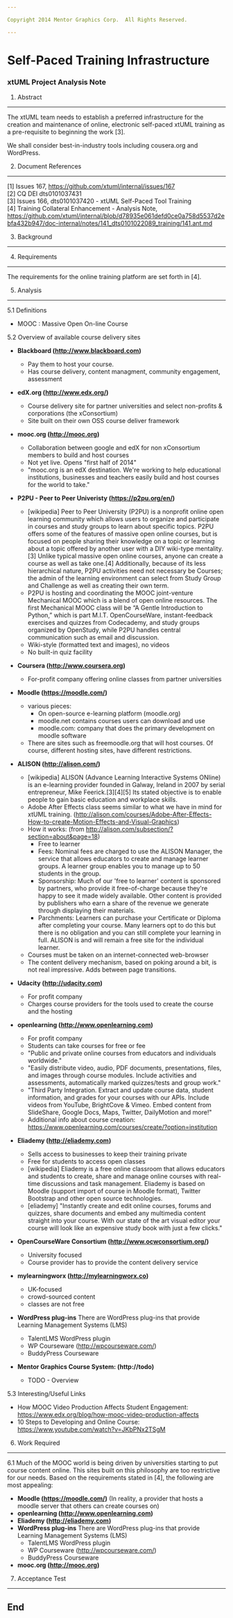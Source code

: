 ```yaml
---

Copyright 2014 Mentor Graphics Corp.  All Rights Reserved.

---
```


# Self-Paced Training Infrastructure
### xtUML Project Analysis Note



1. Abstract
-----------
The xtUML team needs to establish a preferred infrastructure for the creation 
and maintenance of online, electronic self-paced xtUML training as a pre-requisite
to beginning the work [3].

We shall consider best-in-industry tools including cousera.org and WordPress.  

2. Document References
----------------------
[1] Issues 167, https://github.com/xtuml/internal/issues/167    
[2] CQ DEI dts0101037431  
[3] Issues 166, dts0101037420 - xtUML Self-Paced Tool Training  
[4] Training Collateral Enhancement - Analysis Note, https://github.com/xtuml/internal/blob/d78935e061defd0ce0a758d5537d2ebfa432b947/doc-internal/notes/141_dts0101022089_training/141.ant.md  

3. Background
-------------

4. Requirements
---------------
The requirements for the online training platform are set forth in [4].  

5. Analysis
-----------
5.1  Definitions  
  - MOOC : Massive Open On-line Course

5.2  Overview of available course delivery sites
  - __Blackboard (http://www.blackboard.com)__
    - Pay them to host your course.
    - Has course delivery, content managment, community engagement, assessment
  
  - __edX.org (http://www.edx.org/)__
    - Course delivery site for partner universities and select non-profits & corporations (the xConsortium)
    - Site built on their own OSS course deliver framework
  
  - __mooc.org (http://mooc.org)__
    - Collaboration between google and edX for non xConsortium members to build and host courses
    - Not yet live.  Opens "first half of 2014"
    - "mooc.org is an edX destination. We're working to help educational institutions, businesses and teachers easily build and host courses for the world to take."
  
  - __P2PU - Peer to Peer Univeristy (https://p2pu.org/en/)__
    - [wikipedia] Peer to Peer University (P2PU) is a nonprofit online open learning community which allows users to organize and participate in courses and study groups to learn about specific topics.  P2PU offers some of the features of massive open online courses, but is focused on people sharing their knowledge on a topic or learning about a topic offered by another user with a DIY wiki-type mentality.[3] Unlike typical massive open online courses, anyone can create a course as well as take one.[4] Additionally, because of its less hierarchical nature, P2PU activities need not necessary be Courses; the admin of the learning environment can select from Study Group and Challenge as well as creating their own term.
    - P2PU is hosting and coordinating the MOOC joint-venture Mechanical MOOC which is a blend of open online resources. The first Mechanical MOOC class will be “A Gentle Introduction to Python,” which is part M.I.T. OpenCourseWare, instant-feedback exercises and quizzes from Codecademy, and study groups organized by OpenStudy, while P2PU handles central communication such as email and discussion.
    - Wiki-style (formatted text and images), no videos
    - No built-in quiz facility
  
  - __Coursera (http://www.coursera.org)__
    - For-profit company offering online classes from partner universities
  
  - __Moodle (https://moodle.com/)__
    - various pieces:
      - On open-source e-learning platform (moodle.org)
      - moodle.net contains courses users can download and use
      - moodle.com: company that does the primary development on moodle software
    - There are sites such as freemoodle.org that will host courses.  Of course, different hosting sites, have different restrictions.
  
  - __ALISON (http://alison.com/)__
    - [wikipedia] ALISON (Advance Learning Interactive Systems ONline) is an e-learning provider founded in Galway, Ireland in 2007 by serial entrepreneur, Mike Feerick.[3][4][5] Its stated objective is to enable people to gain basic education and workplace skills.
    - Adobe After Effects class seems similar to what we have in mind for xtUML training. (http://alison.com/courses/Adobe-After-Effects-How-to-create-Motion-Effects-and-Visual-Graphics)
    - How it works: (from http://alison.com/subsection/?section=about&page=18)
      - Free to learner
      - Fees: Nominal fees are charged to use the ALISON Manager, the service that allows educators to create and manage learner groups. A learner group enables you to manage up to 50 students in the group.
      - Sponsorship: Much of our 'free to learner' content is sponsored by partners, who provide it free-of-charge because they're happy to see it made widely available. Other content is provided by publishers who earn a share of the revenue we generate through displaying their materials.
      - Parchments: Learners can purchase your Certificate or Diploma after completing your course. Many learners opt to do this but there is no obligation and you can still complete your learning in full. ALISON is and will remain a free site for the individual learner.
    - Courses must be taken on an internet-connected web-browser
    - The content delivery mechanism, based on poking around a bit, is not real impressive.  Adds between page transitions.
  
  - __Udacity (http://udacity.com)__
    - For profit company 
    - Charges course providers for the tools used to create the course and the hosting
  
  - __openlearning (http://www.openlearning.com)__
    - For profit company
    - Students can take courses for free or fee
    - "Public and private online courses from educators and individuals worldwide."
    - "Easily distribute video, audio, PDF documents, presentations, files, and images through course modules. Include activities and assessments, automatically marked quizzes/tests and group work."
    - "Third Party Integration.  Extract and update course data, student information, and grades for your courses with our APIs.  Include videos from YouTube, BrightCove & Vimeo.  Embed content from SlideShare, Google Docs, Maps, Twitter, DailyMotion and more!"
    - Additional info about course creation: https://www.openlearning.com/courses/create/?option=institution

  - __Eliademy (http://eliademy.com)__
    - Sells access to businesses to keep their training private
    - Free for students to access open classes
    - [wikipedia] Eliademy is a free online classroom that allows educators and students to create, share and manage online courses with real-time discussions and task management. Eliademy is based on Moodle (support import of course in Moodle format), Twitter Bootstrap and other open source technologies.
    - [eliademy] "Instantly create and edit online courses, forums and quizzes, share documents and embed any multimedia content straight into your course. With our state of the art visual editor your course will look like an expensive study book with just a few clicks."

  - __OpenCourseWare Consortium (http://www.ocwconsortium.org/)__
    - University focused
    - Course provider has to provide the content delivery service
  
  - __mylearningworx (http://mylearningworx.co)__
    - UK-focused
    - crowd-sourced content
    - classes are not free
  
  - __WordPress plug-ins__ There are WordPress plug-ins that provide Learning Management Systems (LMS)
    - TalentLMS WordPress plugin
    - WP Courseware (http://wpcourseware.com/)
    - BuddyPress Courseware
    
  - __Mentor Graphics Course System: (http://todo)__
    - TODO - Overview

5.3  Interesting/Useful Links
  - How MOOC Video Production Affects Student Engagement: https://www.edx.org/blog/how-mooc-video-production-affects
  - 10 Steps to Developing and Online Course: https://www.youtube.com/watch?v=JKbPNx2TSgM

6. Work Required
----------------
6.1  Much of the MOOC world is being driven by universities starting to put course content online.  This sites built on this philosophy are too restrictive for our needs.  Based on the requirements stated in [4], the following are most appealing:
  - __Moodle (https://moodle.com/)__ (In reality, a provider that hosts a moodle server that others can create courses on)
  - __openlearning (http://www.openlearning.com)__
  - __Eliademy (http://eliademy.com)__
  - __WordPress plug-ins__ There are WordPress plug-ins that provide Learning Management Systems (LMS)
    - TalentLMS WordPress plugin
    - WP Courseware (http://wpcourseware.com/)
    - BuddyPress Courseware
  - __mooc.org (http://mooc.org)__  

7. Acceptance Test
------------------

End
---

